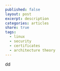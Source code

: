 ```yaml
---
published: false
layout: post
excerpt: description
categories: articles
share: true
tags:
  - linux
  - security
  - certificates
  - architecture theory
---
```

dd